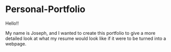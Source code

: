 # Personal-Portfolio

Hello!!

My name is Joseph, and I wanted to create this portfolio to give a more detailed look at what my resume would look like if it were to be turned into a webpage.
